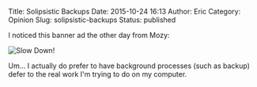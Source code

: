 Title: Solipsistic Backups
Date: 2015-10-24 16:13
Author: Eric
Category: Opinion
Slug: solipsistic-backups
Status: published

I noticed this banner ad the other day from Mozy:

![Slow Down!]({filename}/images/mozy-ad.png)

Um... I actually do prefer to have background processes (such as backup)
defer to the real work I'm trying to do on my computer.
